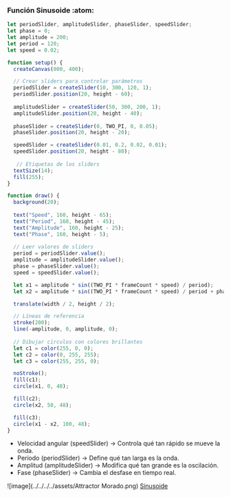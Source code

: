 ### Función Sinusoide :atom:

```js
let periodSlider, amplitudeSlider, phaseSlider, speedSlider;
let phase = 0;
let amplitude = 200;
let period = 120;
let speed = 0.02;

function setup() {
  createCanvas(800, 400);

  // Crear sliders para controlar parámetros
  periodSlider = createSlider(10, 300, 120, 1);
  periodSlider.position(20, height - 60);
  
  amplitudeSlider = createSlider(50, 300, 200, 1);
  amplitudeSlider.position(20, height - 40);
  
  phaseSlider = createSlider(0, TWO_PI, 0, 0.05);
  phaseSlider.position(20, height - 20);

  speedSlider = createSlider(0.01, 0.2, 0.02, 0.01);
  speedSlider.position(20, height - 80);
  
   // Etiquetas de los sliders
  textSize(14);
  fill(255);
}

function draw() {
  background(20);
  
  text("Speed", 160, height - 65);
  text("Period", 160, height - 45);
  text("Amplitude", 160, height - 25);
  text("Phase", 160, height - 5); 
  
  // Leer valores de sliders
  period = periodSlider.value();
  amplitude = amplitudeSlider.value();
  phase = phaseSlider.value();
  speed = speedSlider.value();

  let x1 = amplitude * sin((TWO_PI * frameCount * speed) / period);
  let x2 = amplitude * sin((TWO_PI * frameCount * speed) / period + phase);

  translate(width / 2, height / 2);

  // Líneas de referencia
  stroke(200);
  line(-amplitude, 0, amplitude, 0);
  
  // Dibujar círculos con colores brillantes
  let c1 = color(255, 0, 0);
  let c2 = color(0, 255, 255);
  let c3 = color(255, 255, 0);

  noStroke();
  fill(c1);
  circle(x1, 0, 48);

  fill(c2);
  circle(x2, 50, 48);

  fill(c3);
  circle(x1 - x2, 100, 48);
}
```
- Velocidad angular (speedSlider) → Controla qué tan rápido se mueve la onda.
- Período (periodSlider) → Define qué tan larga es la onda.
- Amplitud (amplitudeSlider) → Modifica qué tan grande es la oscilación.
- Fase (phaseSlider) → Cambia el desfase en tiempo real.

![image](../../../../assets/Attractor Morado.png)
[Sinusoide](https://editor.p5js.org/Majogc8/sketches/Yj53_TDMo)
